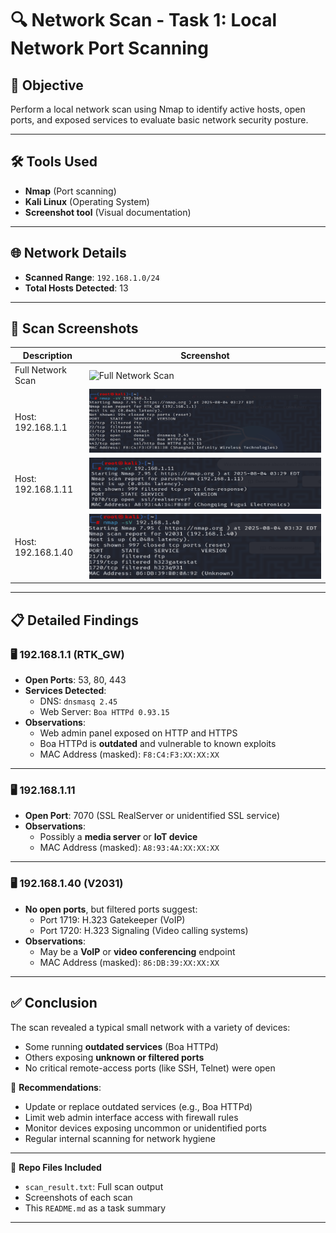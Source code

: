 # 🔍 Network Scan - Task 1: Local Network Port Scanning

## 🎯 Objective
Perform a local network scan using Nmap to identify active hosts, open ports, and exposed services to evaluate basic network security posture.

---

## 🛠 Tools Used
- **Nmap** (Port scanning)
- **Kali Linux** (Operating System)
- **Screenshot tool** (Visual documentation)

---

## 🌐 Network Details
- **Scanned Range**: `192.168.1.0/24`
- **Total Hosts Detected**: 13

---

## 📸 Scan Screenshots

| Description             | Screenshot |
|-------------------------|------------|
| Full Network Scan       | ![Full Network Scan](screenshot_full_scan.png) |
| Host: 192.168.1.1       | ![Host 192.168.1.1](screenshot_host_192.168.1.1.png) |
| Host: 192.168.1.11      | ![Host 192.168.1.11](screenshot_host_192.168.1.11.png) |
| Host: 192.168.1.40      | ![Host 192.168.1.40](screenshot_host_192.168.1.40.png) |

---

## 📋 Detailed Findings

### 🖥 192.168.1.1 (RTK_GW)
- **Open Ports**: 53, 80, 443
- **Services Detected**:
  - DNS: `dnsmasq 2.45`
  - Web Server: `Boa HTTPd 0.93.15`
- **Observations**:
  - Web admin panel exposed on HTTP and HTTPS
  - Boa HTTPd is **outdated** and vulnerable to known exploits
  - MAC Address (masked): `F8:C4:F3:XX:XX:XX`

---

### 🖥 192.168.1.11
- **Open Port**: 7070 (SSL RealServer or unidentified SSL service)
- **Observations**:
  - Possibly a **media server** or **IoT device**
  - MAC Address (masked): `A8:93:4A:XX:XX:XX`

---

### 🖥 192.168.1.40 (V2031)
- **No open ports**, but filtered ports suggest:
  - Port 1719: H.323 Gatekeeper (VoIP)
  - Port 1720: H.323 Signaling (Video calling systems)
- **Observations**:
  - May be a **VoIP** or **video conferencing** endpoint
  - MAC Address (masked): `86:DB:39:XX:XX:XX`

---

## ✅ Conclusion

The scan revealed a typical small network with a variety of devices:
- Some running **outdated services** (Boa HTTPd)
- Others exposing **unknown or filtered ports**
- No critical remote-access ports (like SSH, Telnet) were open

🔐 **Recommendations**:
- Update or replace outdated services (e.g., Boa HTTPd)
- Limit web admin interface access with firewall rules
- Monitor devices exposing uncommon or unidentified ports
- Regular internal scanning for network hygiene

---

📁 **Repo Files Included**
- `scan_result.txt`: Full scan output
- Screenshots of each scan
- This `README.md` as a task summary

---

